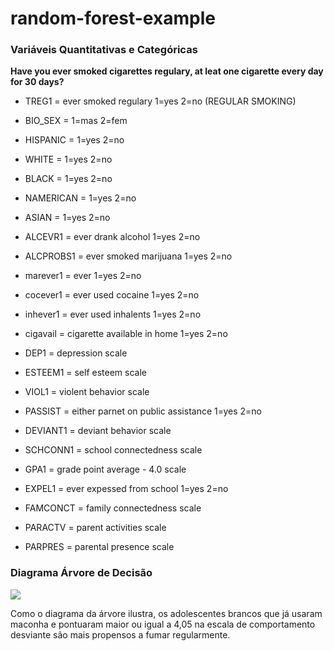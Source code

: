 # random-forest-example

### Variáveis Quantitativas e Categóricas

**Have you ever smoked cigarettes regulary, at leat one cigarette every day for 30 days?**

- TREG1		= ever smoked regulary 1=yes 2=no (REGULAR SMOKING)

- BIO_SEX 	  = 1=mas 2=fem
- HISPANIC    = 1=yes 2=no
- WHITE       = 1=yes 2=no 
- BLACK       = 1=yes 2=no
- NAMERICAN   = 1=yes 2=no
- ASIAN       = 1=yes 2=no 
- ALCEVR1     = ever drank alcohol 1=yes 2=no
- ALCPROBS1   = ever smoked marijuana 1=yes 2=no
- marever1    = ever  1=yes 2=no
- cocever1    = ever used cocaine 1=yes 2=no
- inhever1    = ever used inhalents 1=yes 2=no
- cigavail    = cigarette available in home 1=yes 2=no
- DEP1        = depression scale
- ESTEEM1     = self esteem scale
- VIOL1       = violent behavior scale
- PASSIST     = either parnet on public assistance 1=yes 2=no
- DEVIANT1    = deviant behavior scale
- SCHCONN1    = school connectedness scale
- GPA1        = grade point average - 4.0 scale
- EXPEL1      = ever expessed from school 1=yes 2=no
- FAMCONCT    = family connectedness scale
- PARACTV     = parent activities scale
- PARPRES     = parental presence scale


### Diagrama Árvore de Decisão 

![](https://github.com/gilsonsf/random-forest-example/blob/master/img/tree.png)

Como o diagrama da árvore ilustra, os adolescentes brancos que já usaram maconha e pontuaram maior ou igual a 4,05 na escala de comportamento desviante são mais propensos a fumar regularmente.
